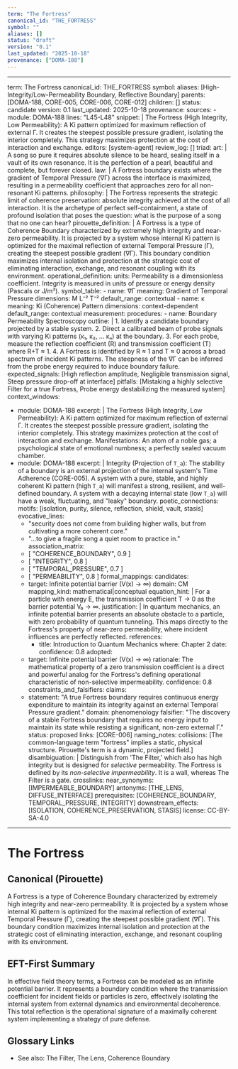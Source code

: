 ```yaml
---
term: "The Fortress"
canonical_id: "THE_FORTRESS"
symbol: ""
aliases: []
status: "draft"
version: "0.1"
last_updated: "2025-10-18"
provenance: ["DOMA-188"]
---
```


---
term: The Fortress
canonical_id: THE_FORTRESS
symbol: 
aliases: [High-Integrity/Low-Permeability Boundary, Reflective Boundary]
parents: [DOMA-188, CORE-005, CORE-006, CORE-012]
children: []
status: candidate
version: 0.1
last_updated: 2025-10-18
provenance:
  sources:
    - module: DOMA-188
      lines: "L45-L48"
      snippet: |
        The Fortress (High Integrity, Low Permeability): A Ki pattern optimized for maximum reflection of external Γ. It creates the steepest possible pressure gradient, isolating the interior completely. This strategy maximizes protection at the cost of interaction and exchange.
  editors: [system-agent]
  review_log: []
triad:
  art: |
    A song so pure it requires absolute silence to be heard, sealing itself in a vault of its own resonance. It is the perfection of a pearl, beautiful and complete, but forever closed.
  law: |
    A Fortress boundary exists where the gradient of Temporal Pressure (∇Γ) across the interface is maximized, resulting in a permeability coefficient that approaches zero for all non-resonant Ki patterns.
  philosophy: |
    The Fortress represents the strategic limit of coherence preservation: absolute integrity achieved at the cost of all interaction. It is the archetype of perfect self-containment, a state of profound isolation that poses the question: what is the purpose of a song that no one can hear?
pirouette_definition: |
  A Fortress is a type of Coherence Boundary characterized by extremely high integrity and near-zero permeability. It is projected by a system whose internal Ki pattern is optimized for the maximal reflection of external Temporal Pressure (Γ), creating the steepest possible gradient (∇Γ). This boundary condition maximizes internal isolation and protection at the strategic cost of eliminating interaction, exchange, and resonant coupling with its environment.
operational_definition:
  units: Permeability is a dimensionless coefficient. Integrity is measured in units of pressure or energy density (Pascals or J/m³).
  symbol_table:
    - name: ∇Γ
      meaning: Gradient of Temporal Pressure
      dimensions: M L⁻² T⁻²
      default_range: contextual
    - name: κ
      meaning: Ki (Coherence) Pattern
      dimensions: context-dependent
      default_range: contextual
  measurement:
    procedures:
      - name: Boundary Permeability Spectroscopy
        outline: |
          1. Identify a candidate boundary projected by a stable system.
          2. Direct a calibrated beam of probe signals with varying Ki patterns (κ₁, κ₂, ... κₙ) at the boundary.
          3. For each probe, measure the reflection coefficient (R) and transmission coefficient (T) where R+T ≈ 1.
          4. A Fortress is identified by R ≈ 1 and T ≈ 0 across a broad spectrum of incident Ki patterns. The steepness of the ∇Γ can be inferred from the probe energy required to induce boundary failure.
        expected_signals: [High reflection amplitude, Negligible transmission signal, Steep pressure drop-off at interface]
        pitfalls: [Mistaking a highly selective Filter for a true Fortress, Probe energy destabilizing the measured system]
context_windows:
  - module: DOMA-188
    excerpt: |
      The Fortress (High Integrity, Low Permeability): A Ki pattern optimized for maximum reflection of external Γ. It creates the steepest possible pressure gradient, isolating the interior completely. This strategy maximizes protection at the cost of interaction and exchange. Manifestations: An atom of a noble gas; a psychological state of emotional numbness; a perfectly sealed vacuum chamber.
  - module: DOMA-188
    excerpt: |
      Integrity (Projection of `T_a`): The stability of a boundary is an external projection of the internal system's Time Adherence (CORE-005). A system with a pure, stable, and highly coherent Ki pattern (high `T_a`) will manifest a strong, resilient, and well-defined boundary. A system with a decaying internal state (low `T_a`) will have a weak, fluctuating, and "leaky" boundary.
poetic_connections:
  motifs: [isolation, purity, silence, reflection, shield, vault, stasis]
  evocative_lines:
    - "security does not come from building higher walls, but from cultivating a more coherent core."
    - "...to give a fragile song a quiet room to practice in."
  association_matrix:
    - [ "COHERENCE_BOUNDARY", 0.9 ]
    - [ "INTEGRITY", 0.8 ]
    - [ "TEMPORAL_PRESSURE", 0.7 ]
    - [ "PERMEABILITY", 0.8 ]
formal_mappings:
  candidates:
    - target: Infinite potential barrier (V(x) → ∞)
      domain: CM
      mapping_kind: mathematical|conceptual
      equation_hint: |
        For a particle with energy E, the transmission coefficient T → 0 as the barrier potential V₀ → ∞.
      justification: |
        In quantum mechanics, an infinite potential barrier presents an absolute obstacle to a particle, with zero probability of quantum tunneling. This maps directly to the Fortress's property of near-zero permeability, where incident influences are perfectly reflected.
      references:
        - title: Introduction to Quantum Mechanics
          where: Chapter 2
          date: 
      confidence: 0.8
  adopted:
    - target: Infinite potential barrier (V(x) → ∞)
      rationale: The mathematical property of a zero transmission coefficient is a direct and powerful analog for the Fortress's defining operational characteristic of non-selective impermeability.
      confidence: 0.8
constraints_and_falsifiers:
  claims:
    - statement: "A true Fortress boundary requires continuous energy expenditure to maintain its integrity against an external Temporal Pressure gradient."
      domain: phenomenology
      falsifier: "The discovery of a stable Fortress boundary that requires no energy input to maintain its state while resisting a significant, non-zero external Γ."
      status: proposed
      links: [CORE-006]
naming_notes:
  collisions: [The common-language term "fortress" implies a static, physical structure. Pirouette's term is a dynamic, projected field.]
  disambiguation: |
    Distinguish from 'The Filter,' which also has high integrity but is designed for *selective* permeability. The Fortress is defined by its *non-selective impermeability*. It is a wall, whereas The Filter is a gate.
crosslinks:
  near_synonyms: [IMPERMEABLE_BOUNDARY]
  antonyms: [THE_LENS, DIFFUSE_INTERFACE]
  prerequisites: [COHERENCE_BOUNDARY, TEMPORAL_PRESSURE, INTEGRITY]
  downstream_effects: [ISOLATION, COHERENCE_PRESERVATION, STASIS]
license: CC-BY-SA-4.0
---

# The Fortress

## Canonical (Pirouette)
A Fortress is a type of Coherence Boundary characterized by extremely high integrity and near-zero permeability. It is projected by a system whose internal Ki pattern is optimized for the maximal reflection of external Temporal Pressure (Γ), creating the steepest possible gradient (∇Γ). This boundary condition maximizes internal isolation and protection at the strategic cost of eliminating interaction, exchange, and resonant coupling with its environment.

## EFT-First Summary
In effective field theory terms, a Fortress can be modeled as an infinite potential barrier. It represents a boundary condition where the transmission coefficient for incident fields or particles is zero, effectively isolating the internal system from external dynamics and environmental decoherence. This total reflection is the operational signature of a maximally coherent system implementing a strategy of pure defense.

## Glossary Links
- See also: The Filter, The Lens, Coherence Boundary